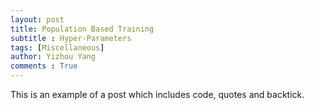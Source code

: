 ```yaml
---
layout: post
title: Population Based Training
subtitle : Hyper-Parameters
tags: [Miscellaneous]
author: Yizhou Yang
comments : True
---
```

This is an example of a post which includes code, quotes and backtick.